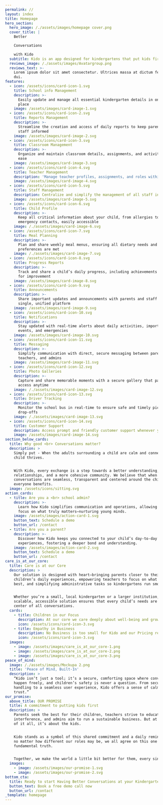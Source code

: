 ```yaml
---
permalink: //
layout: index
title: Homepage
hero_section:
  hero_image: /./assets/images/homepage cover.png
  cover_title: |
    Better

    Conversations

    with Kido
  subtitle: Kido is an app designed for kindergartens that put kids first
  reviews_image: /./assets/images/Avatargroup.png
  reviews_text: >-
    Lorem ipsum dolor sit amet consectetur. Ultrices massa at dictum feugiat
    dui.
features:
  - icon: /assets/icons/card-icon-1.svg
    title: School info Management
    description: >-
      Easily update and manage all essential kindergarten details in one secure
      place
    image: /assets/images/card-image-1.svg
  - icon: /assets/icons/card-icon-2.svg
    title: Reports Management
    description: >-
      Streamline the creation and access of daily reports to keep parents and
      staff informed
    image: /assets/images/card-image-2.svg
  - icon: /assets/icons/card-icon-3.svg
    title: Classroom Management
    description: >-
      Organize and maintain classroom details, assignments, and activities with
      ease
    image: /assets/images/card-image-3.svg
  - icon: /assets/icons/card-icon-4.svg
    title: Teacher Management
    description: 'Manage teacher profiles, assignments, and roles within your kindergarten'
    image: /assets/images/card-image-4.svg
  - icon: /assets/icons/card-icon-5.svg
    title: Staff Management
    description: Centralize and simplify the management of all staff information and roles
    image: /assets/images/card-image-5.svg
  - icon: /assets/icons/card-icon-6.svg
    title: Child Profile
    description: >-
      Keep all critical information about your child, from allergies to
      emergency contacts, easily accessible
    image: /./assets/images/card-image-6.svg
  - icon: /assets/icons/card-icon-7.svg
    title: Meal Planning
    description: >-
      Plan and share weekly meal menus, ensuring all dietary needs and
      preferences are met
    image: /./assets/images/card-image-7.svg
  - icon: /assets/icons/card-icon-8.svg
    title: Progress Reports
    description: >-
      Track and share a child’s daily progress, including achievements and areas
      for improvement
    image: /assets/images/card-image-8.svg
  - icon: /assets/icons/card-icon-9.svg
    title: Announcements
    description: >-
      Share important updates and announcements with parents and staff in a
      single, unified platform
    image: /assets/images/card-image-9.svg
  - icon: /assets/icons/card-icon-10.svg
    title: Notifications
    description: >-
      Stay updated with real-time alerts about daily activities, important
      events, and emergencies
    image: /assets/images/card-image-10.svg
  - icon: /assets/icons/card-icon-11.svg
    title: Messaging
    description: >-
      Simplify communication with direct, secure messaging between parents,
      teachers, and admins
    image: /assets/images/card-image-11.svg
  - icon: /assets/icons/card-icon-12.svg
    title: Photo Galleries
    description: >-
      Capture and share memorable moments with a secure gallery that parents can
      access anytime
    image: /./assets/images/card-image-12.svg
  - icon: /assets/icons/card-icon-13.svg
    title: Driver Tracking
    description: >-
      Monitor the school bus in real-time to ensure safe and timely pick-ups and
      drop-offs
    image: /./assets/images/card-image-13.svg
  - icon: /assets/icons/card-icon-14.svg
    title: Customer Support
    description: Access prompt and friendly customer support whenever you need assistance
    image: /assets/images/card-image-14.svg
section_below_cards:
  title: Why good <br> Conversations matter?
  description: >
    Simply put - When the adults surrounding a child are calm and connected, the
    child thrives.


    With Kido, every exchange is a step towards a better understanding, stronger
    relationships, and a more cohesive community. We believe that when
    conversations are seamless, transparent and centered around the child,
    everyone benefits.
  image: /assets/icons/sitting.svg
action_cards:
  - title: Are you a <br> school admin?
    description: >-
      Learn how Kido simplifies communication and operations, allowing you to
      focus on what truly matters—nurturing young minds.
    image: /assets/images/action-card-1.svg
    button_text: Schedule a demo
    button_url: /contact
  - title: Are you a parent?
    description: >-
      Discover how Kido keeps you connected to your child’s day-to-day
      experiences, fostering a deeper bond and understanding.
    image: /assets/images/action-card-2.svg
    button_text: Schedule a demo
    button_url: /contact
care_is_at_our_core:
  title: Care is at our Core
  description: >
    Our solution is designed with heart—bringing parents closer to their
    children’s daily experiences, empowering teachers to focus on what they do
    best, and simplifying administrative tasks so kindergartens run smoothly.


    Whether you’re a small, local kindergarten or a larger institution, Kido’s
    scalable, accessible solution ensures that every child’s needs are at the
    center of all conversations.
  cards:
    - title: Children in our Focus
      description: At our core we care deeply about well-being and growth of Children
      icon: /assets/icons/card-icon-3.svg
    - title: Empathy in Business
      description: No Business is too small for Kido and our Pricing reflects that
      icon: /assets/icons/card-icon-3.svg
  images:
    - image: /assets/images/care_is_at_our_core-1.png
    - image: /assets/images/care_is_at_our_core-2.png
    - image: /assets/images/care_is_at_our_core-3.png
peace_of_mind:
  image: /./assets/images/Mockupa 2.png
  title: 'Peace of Mind, Built-In'
  description: >
    “Kido isn’t just a tool; it’s a secure, comforting space where conversations
    happen freely, and children’s safety is never a question. From secure data
    handling to a seamless user experience, Kido offers a sense of calm and
    trust.”
our_promise:
  above_title: OUR PROMISE
  title: A commitment to putting kids first
  description: >
    Parents seek the best for their children, teachers strive to educate without
    interference, and admins aim to run a sustainable business. But at the heart
    of it all, it’s about the kids.


    Kido stands as a symbol of this shared commitment and a daily reminder that,
    no matter how different our roles may be, we all agree on this one
    fundamental truth.


    Together, we make the world a little bit better for them, every single day.
  images:
    - image: /assets/images/our-promise-1.svg
    - image: /assets/images/our-promise-2.svg
bottom_cta:
  title: Ready to start Having Better Conversations at your Kindergarten?
  button_text: Book a free demo call now
  button_url: /contact
_template: homepage
---
```


